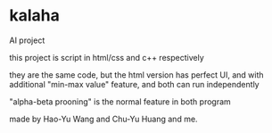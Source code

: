 # kalaha
AI project

this project is script in html/css and c++ respectively

they are the same code, but the html version has perfect UI, and with additional "min-max value" feature, and both can run independently

"alpha-beta prooning" is the normal feature in both program 

made by Hao-Yu Wang and Chu-Yu Huang and me.
